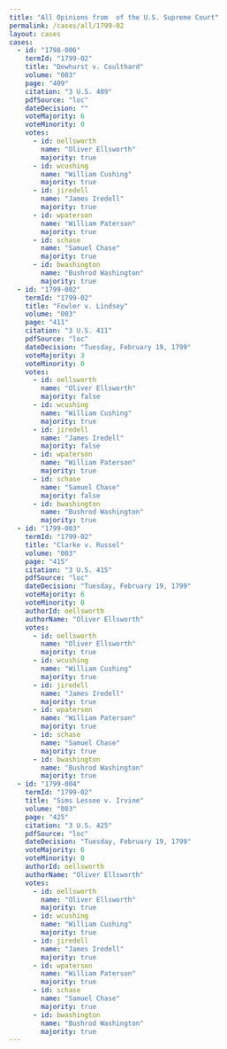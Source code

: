 ```yaml
---
title: "All Opinions from  of the U.S. Supreme Court"
permalink: /cases/all/1799-02
layout: cases
cases:
  - id: "1798-006"
    termId: "1799-02"
    title: "Dewhurst v. Coulthard"
    volume: "003"
    page: "409"
    citation: "3 U.S. 409"
    pdfSource: "loc"
    dateDecision: ""
    voteMajority: 6
    voteMinority: 0
    votes:
      - id: oellsworth
        name: "Oliver Ellsworth"
        majority: true
      - id: wcushing
        name: "William Cushing"
        majority: true
      - id: jiredell
        name: "James Iredell"
        majority: true
      - id: wpaterson
        name: "William Paterson"
        majority: true
      - id: schase
        name: "Samuel Chase"
        majority: true
      - id: bwashington
        name: "Bushrod Washington"
        majority: true
  - id: "1799-002"
    termId: "1799-02"
    title: "Fowler v. Lindsey"
    volume: "003"
    page: "411"
    citation: "3 U.S. 411"
    pdfSource: "loc"
    dateDecision: "Tuesday, February 19, 1799"
    voteMajority: 3
    voteMinority: 0
    votes:
      - id: oellsworth
        name: "Oliver Ellsworth"
        majority: false
      - id: wcushing
        name: "William Cushing"
        majority: true
      - id: jiredell
        name: "James Iredell"
        majority: false
      - id: wpaterson
        name: "William Paterson"
        majority: true
      - id: schase
        name: "Samuel Chase"
        majority: false
      - id: bwashington
        name: "Bushrod Washington"
        majority: true
  - id: "1799-003"
    termId: "1799-02"
    title: "Clarke v. Russel"
    volume: "003"
    page: "415"
    citation: "3 U.S. 415"
    pdfSource: "loc"
    dateDecision: "Tuesday, February 19, 1799"
    voteMajority: 6
    voteMinority: 0
    authorId: oellsworth
    authorName: "Oliver Ellsworth"
    votes:
      - id: oellsworth
        name: "Oliver Ellsworth"
        majority: true
      - id: wcushing
        name: "William Cushing"
        majority: true
      - id: jiredell
        name: "James Iredell"
        majority: true
      - id: wpaterson
        name: "William Paterson"
        majority: true
      - id: schase
        name: "Samuel Chase"
        majority: true
      - id: bwashington
        name: "Bushrod Washington"
        majority: true
  - id: "1799-004"
    termId: "1799-02"
    title: "Sims Lessee v. Irvine"
    volume: "003"
    page: "425"
    citation: "3 U.S. 425"
    pdfSource: "loc"
    dateDecision: "Tuesday, February 19, 1799"
    voteMajority: 6
    voteMinority: 0
    authorId: oellsworth
    authorName: "Oliver Ellsworth"
    votes:
      - id: oellsworth
        name: "Oliver Ellsworth"
        majority: true
      - id: wcushing
        name: "William Cushing"
        majority: true
      - id: jiredell
        name: "James Iredell"
        majority: true
      - id: wpaterson
        name: "William Paterson"
        majority: true
      - id: schase
        name: "Samuel Chase"
        majority: true
      - id: bwashington
        name: "Bushrod Washington"
        majority: true
---
```


